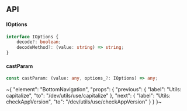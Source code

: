 

## API

#### IOptions

```ts
interface IOptions {
    decode?: boolean;
    decodeMethod?: (value: string) => string;
}
```

#### castParam

```ts
const castParam: (value: any, options_?: IOptions) => any;
```


~{
  "element": "BottomNavigation",
  "props": {
    "previous": {
      "label": "Utils: capitalize",
      "to": "/dev/utils/use/capitalize"
    },
    "next": {
      "label": "Utils: checkAppVersion",
      "to": "/dev/utils/use/checkAppVersion"
    }
  }
}~